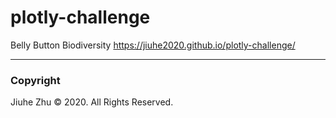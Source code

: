 # plotly-challenge
Belly Button Biodiversity
https://jiuhe2020.github.io/plotly-challenge/

---
### Copyright
Jiuhe Zhu © 2020. All Rights Reserved.
